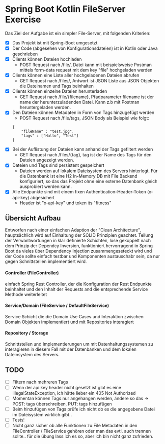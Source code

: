 # Spring Boot Kotlin FileServer Exercise

Das Ziel der Aufgabe ist ein simpler File-Server, mit folgenden Kriterien:

- [x] Das Projekt ist mit Spring-Boot umgesetzt
- [x] Der Code (abgesehen von Konfigurationsdateien) ist in Kotlin oder Java geschrieben
- [x] Clients können Dateien hochladen
    - POST Request nach /file/, Datei kann mit
    beispielsweise Postman mittels form-data request mit dem key "file" hochgeladen werden
- [x] Clients können eine Liste aller hochgeladenen Dateien abrufen
    - GET Request nach /files/, Antwort ist JSON Liste aus JSON Objekten die Dateinamen und Tags beinhalten
- [x] Clients können einzelne Dateien herunterladen
    - GET Request nach /file/{filename}, Pfadparameter filename ist der name der herunterzuladenden Datei.
    Kann z.b mit Postman heruntergeladen werden.
- [x] Den Dateien können Metadaten in Form von Tags hinzugefügt werden
    - POST Request nach /file/tags, JSON Body als Beispiel wie folgt:
    ```
    {
    	"fileName" : "test.jpg",
    	"tags" : ["Hallo", "Test"]
    }
    ```
- [x] Bei der Auflistung der Dateien kann anhand der Tags gefiltert werden
    - GET Request nach /files/{tag}, tag ist der Name des Tags für den Dateien angezeigt werden.
- [x] Dateien und Tags sind persistent gespeichert
    - Dateien werden auf lokalem Dateisystem des Servers hinterlegt. Für die Datenbank ist eine H2 In-Memory DB
    mit File Backend konfiguriert, so das das Projekt ohne eine externe Datenbank
    gleich ausprobiert werden kann.
- [x] Alle Endpunkte sind mit einem fixen Authentication-Header-Token (x-api-key) abgesichert
    - Header ist "x-api-key" und token its "fitness"

## Übersicht Aufbau

Entworfen nach einer einfachen Adaption der "Clean Architecture",
hauptsächlich wird auf Einhaltung der SOLID Prinzipien geachtet.
Teilung der Verwantwortungen in klar definierte Schichten, lose gekoppelt nach dem Prinzip der Dependcy Inversion, funktioniert hervorragend
in Spring Boot da vieles über Dependency Injection zusammengeseteckt wird und
der Code sollte einfach testbar und Komponenten austauschabr sein, da nur gegen Schnittstellen implementiert wird.



#### Controller (FileController)

einfach Spring Rest Controller, der die Konfiguration der Rest Endpunkte beinhaltet und den Inhalt der Requests
and die entsprechende Service Methode weiterleitet

#### Service/Domain (FileService / DefaultFileService)

Service Schicht die die Domain Use Cases und Interaktion zwischen Domain Objekten implementiert
und mit Repositories interagiert

#### Repository / Storage

Schnittstellen und Implementierungen um mit Datenhaltungssystemen zu interagieren in diesem Fall
mit der Datenbanken und dem lokalen Dateinsystem des Servers.



## TODO

- [ ] Filtern nach mehreren Tags
- [ ] Wenn der api key header nicht gesetzt ist gibt es eine IllegalStateException, ich hätte lieber ein 405 Not Authorized
- [ ] Momentan können Tags nur angehangen werden, ändere so das -> POST: tags überschreiben, PUT: tags hinzufügen
- [ ] Beim hinzufügen von Tags prüfe ich nicht ob es die angegebene Datei im Dateisystem wirklich gibt..
- [ ] Tests!
- [ ] Nicht ganz sicher ob alle Funktionen zu File Metadaten in den FileController / FileService gehören oder man das evtl. auch trennen sollte.. für die übung lass ich es so, aber ich bin nicht ganz zufrieden.